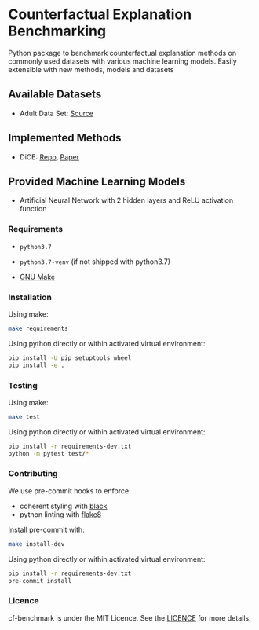 # Counterfactual Explanation Benchmarking

Python package to benchmark counterfactual explanation methods on commonly used datasets with various machine learning models. Easily extensible with new methods, models and datasets

## Available Datasets

- Adult Data Set: [Source](https://archive.ics.uci.edu/ml/datasets/adult)

## Implemented Methods

- DiCE: [Repo](https://github.com/interpretml/DiCE), [Paper](https://arxiv.org/abs/1905.07697)

## Provided Machine Learning Models

- Artificial Neural Network with 2 hidden layers and ReLU activation function

### Requirements

- `python3.7`
- `python3.7-venv` (if not shipped with python3.7)

- [GNU Make](https://www.gnu.org/software/make/)

### Installation

Using make:

```sh
make requirements
```

Using python directly or within activated virtual environment:

```sh
pip install -U pip setuptools wheel
pip install -e .
```

### Testing

Using make:

```sh
make test
```

Using python directly or within activated virtual environment:

```sh
pip install -r requirements-dev.txt
python -m pytest test/*
```

### Contributing

We use pre-commit hooks to enforce:

- coherent styling with [black](https://github.com/psf/black)
- python linting with [flake8](https://flake8.pycqa.org/en/latest/)

Install pre-commit with:

```sh
make install-dev
```

Using python directly or within activated virtual environment:

```sh
pip install -r requirements-dev.txt
pre-commit install
```

### Licence

cf-benchmark is under the MIT Licence. See the [LICENCE](github.com/indyfree/cf-benchmark/blob/master/LICENSE) for more details.
